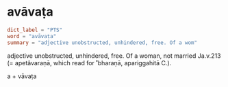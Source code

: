 # avāvaṭa

``` toml
dict_label = "PTS"
word = "avāvaṭa"
summary = "adjective unobstructed, unhindered, free. Of a wom"
```

adjective unobstructed, unhindered, free. Of a woman, not married Ja.v.213 (= apetâvaraṇā, which read for ˚bharaṇā, apariggahitā C.).

a \+ vāvaṭa


